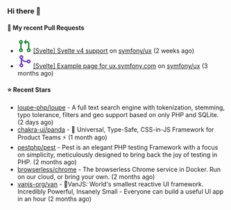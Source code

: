 ### Hi there 👋

#### 🔨 My recent Pull Requests

- ![](./assets/pr-open.svg) [[Svelte] Svelte v4 support](https://github.com/symfony/ux/pull/1018) on [symfony/ux](https://github.com/symfony/ux) (2 weeks ago)
- ![](./assets/pr-merged.svg) [[Svelte] Example page for ux.symfony.com](https://github.com/symfony/ux/pull/795) on [symfony/ux](https://github.com/symfony/ux) (3 months ago)

#### ⭐ Recent Stars

- [loupe-php/loupe](https://github.com/loupe-php/loupe) - A full text search engine with tokenization, stemming, typo tolerance, filters and geo support based on only PHP and SQLite. (2 days ago)
- [chakra-ui/panda](https://github.com/chakra-ui/panda) - 🐼 Universal, Type-Safe, CSS-in-JS Framework for Product Teams ⚡️ (1 month ago)
- [pestphp/pest](https://github.com/pestphp/pest) - Pest is an elegant PHP testing Framework with a focus on simplicity, meticulously designed to bring back the joy of testing in PHP. (2 months ago)
- [browserless/chrome](https://github.com/browserless/chrome) - The browserless Chrome service in Docker. Run on our cloud, or bring your own. (2 months ago)
- [vanjs-org/van](https://github.com/vanjs-org/van) - 🍦VanJS: World&#39;s smallest reactive UI framework. Incredibly Powerful, Insanely Small - Everyone can build a useful UI app in an hour (2 months ago)